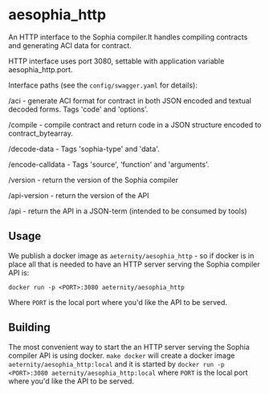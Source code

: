 # aesophia_http

An HTTP interface to the Sophia compiler.It handles compiling
contracts and generating ACI data for contract.

HTTP interface uses port 3080, settable with application variable
aesophia_http.port.

Interface paths (see the `config/swagger.yaml` for details):

/aci - generate ACI format for contract in both JSON encoded and textual decoded forms. Tags 'code' and 'options'.

/compile - compile contract and return code in a JSON structure encoded to contract_bytearray.

/decode-data - Tags 'sophia-type' and 'data'.

/encode-calldata - Tags 'source', 'function' and 'arguments'.

/version - return the version of the Sophia compiler

/api-version - return the version of the API

/api - return the API in a JSON-term (intended to be consumed by tools)


## Usage

We publish a docker image as `aeternity/aesophia_http` - so if docker is in place
all that is needed to have an HTTP server serving the Sophia compiler API is:
```
docker run -p <PORT>:3080 aeternity/aesophia_http
```

Where `PORT` is the local port where you'd like the API to be served.

## Building

The most convenient way to start the an HTTP server serving the Sophia compiler API is using
docker. `make docker` will create a docker image `aeternity/aesophia_http:local` and it is
started by `docker run -p <PORT>:3080 aeternity/aesophia_http:local` where `PORT` is the
local port where you'd like the API to be served.
